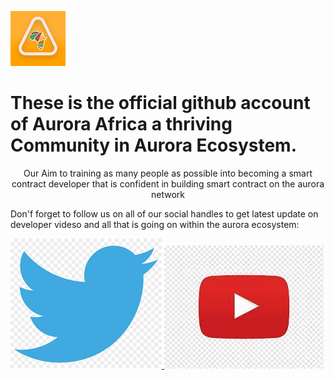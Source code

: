 <img src="./auroraAfric.jpg"></img>
<h1>These is the official github  account of Aurora Africa a thriving Community in   Aurora Ecosystem.</h1>
<p style="text-align:center">Our Aim to  training as many people as possible into becoming a smart contract developer that is confident in building smart contract on the aurora network</p>

<p>Don'f forget to follow us on all of our social handles  to get latest update on  developer videso and all that is going on within the aurora ecosystem:</p>
<div>

<a href="https://www.youtube.com/@auroraafrica1">
<span>
 <img src="./twitter.png"></img>
</span>
</a>
<a  href="https://twitter.com/AURORAAFRICA1">
<span>
<img src="./youtubelogo.jpeg"></img>
</span>
</a>


</div>


